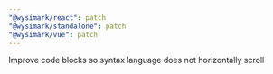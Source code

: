 ```yaml
---
"@wysimark/react": patch
"@wysimark/standalone": patch
"@wysimark/vue": patch
---
```


Improve code blocks so syntax language does not horizontally scroll
